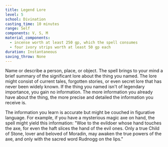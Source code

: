```yaml
---
title: Legend Lore
level: 5
school: Divination
casting_time: 10 minutes
range: Self
components: V, S, M
material_components:
  - incense worth at least 250 gp, which the spell consumes
  - four ivory strips worth at least 50 gp each
duration: Instantaneous
saving_throw: None
---
```


Name or describe a person, place, or object. The spell brings to your mind a brief summary of the significant lore about the thing you named. The lore might consist of current tales, forgotten stories, or even secret lore that has never been widely known. If the thing you named isn't of legendary importance, you gain no information. The more information you already have about the thing, the more precise and detailed the information you receive is.

The information you learn is accurate but might be couched in figurative language. For example, if you have a mysterious magic axe on hand, the spell might yield this information: "Woe to the evildoer whose hand touches the axe, for even the haft slices the hand of the evil ones. Only a true Child of Stone, lover and beloved of Moradin, may awaken the true powers of the axe, and only with the sacred word Rudnogg on the lips."

